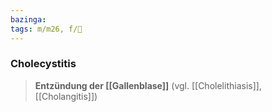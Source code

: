 ```yaml
---
bazinga: 
tags: m/m26, f/💩
---
```

### Cholecystitis
> **Entzündung der [[Gallenblase]]** (vgl. [[Cholelithiasis]], [[Cholangitis]])